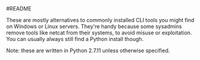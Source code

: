 #README

These are mostly alternatives to commonly installed CLI tools you might find on Windows or Linux servers.
They're handy because some sysadmins remove tools like netcat from their systems, to avoid misuse or exploitation. You can usually always still find a Python install though.

Note: these are written in Python 2.7.11 unless otherwise specified.
